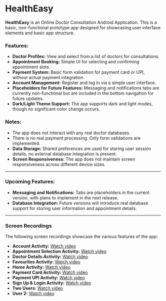# HealthEasy

**HealthEasy** is an Online Doctor Consultation Android Application. This is a basic, non-functional prototype app designed for showcasing user interface elements and basic app structure.

### Features:
- **Doctor Profiles:** View and select from a list of doctors for consultations.
- **Appointment Booking:** Simple UI for selecting and confirming appointment slots.
- **Payment System:** Basic form validation for payment card or UPI, without actual payment integration.
- **Account Management:** Register and log in via a simple user interface.
- **Placeholders for Future Features:** Messaging and notifications tabs are currently non-functional but are included in the bottom navigation for future updates.
- **Dark/Light Theme Support:** The app supports dark and light modes, though no significant color change occurs.

### Notes:
- The app does not interact with any real doctor databases.
- There is no real payment processing. Only form validations are implemented.
- **Data Storage:** Shared preferences are used for storing user session details, no external database integration is present.
- **Screen Responsiveness:** The app does not maintain screen responsiveness across different device sizes.

---


### Upcoming Features:
- **Messaging and Notifications:** Tabs are placeholders in the current version, with plans to implement in the next release.
- **Database Integration:** Future versions will introduce real database support for storing user information and appointment details.

---

### Screen Recordings

The following screen recordings showcase the various features of the app:

- **Account Activity:** [Watch video](https://drive.google.com/file/d/19aeGypwY8ykQhq9KYu6WS593E0lIQF1I/view?usp=drive_link)
- **Appointment Selection Activity:** [Watch video](https://drive.google.com/file/d/1roUQFOJPfqK5x197wHyGlKo0h55jEAwv/view?usp=drive_link)
- **Doctor Details Activity:** [Watch video](https://drive.google.com/file/d/1xq_Jx1bJkPOj1goHwdoxcRKpD7HpBTwb/view?usp=drive_link)
- **Favourites Activity:** [Watch video](https://drive.google.com/file/d/1KJqPBWBfvkDWTFFV7zBabeHmgY_0uliG/view?usp=drive_link)
- **Home Activity:** [Watch video](https://drive.google.com/file/d/1QvwpO9DJi4fAmyQlj-ODKr5Acw23alrE/view?usp=drive_link)
- **Payment Card Activity:** [Watch video](https://drive.google.com/file/d/1YhXkbbIbCmt8Vj2bmkAZzeZnVpjV1u9v/view?usp=drive_link)
- **Payment UPI Activity:** [Watch video](https://drive.google.com/file/d/1bCDjjuuyrkv4s1oJtHpOB8ulHKVEXWiT/view?usp=drive_link)
- **Sign Up & Login Activity:** [Watch video](https://drive.google.com/file/d/10EG86U96jbYOCkIjD-YQVHD3MgOZNorF/view?usp=drive_link)
- **Two Users:** [Watch video](https://drive.google.com/file/d/1ykSm3XeqmOtnVpJMy3L5ZGb1_VjZJW_X/view?usp=drive_link)
- **User 2:** [Watch video](https://drive.google.com/file/d/1zDuWmyyaFHNx6T7H2uv8097BDtx-qtLd/view?usp=drive_link)
